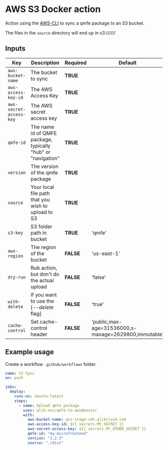 # AWS S3 Docker action

Action using the [AWS-CLI](https://docs.aws.amazon.com/cli/latest/userguide/cli-chap-welcome.html) to sync a qmfe package to an S3 bucket.

The files in the `source` directory will end up in s3://<aws-bucket-name>/<s3-key>/<qmfe-id>/<version>/

## Inputs

| Key                     | Description                                                  | Required  | Default                                              |
| ----------------------- | ------------------------------------------------------------ | --------- | ---------------------------------------------------- |
| `aws-bucket-name`       | The bucket to sync                                           | **TRUE**  |                                                      |
| `aws-access-key-id`     | The AWS Access Key                                           | **TRUE**  |                                                      |
| `aws-secret-access-key` | The AWS secret access key                                    | **TRUE**  |                                                      |
| `qmfe-id`               | The name id of QMFE package, typically "hub" or "navigation" | **TRUE**  |                                                      |
| `version`               | The version of the qmfe package                              | **TRUE**  |                                                      |
| `source`                | Your local file path that you wish to upload to S3           | **TRUE**  |                                                      |
| `s3-key`                | S3 folder path in bucket                                     | **TRUE**  | 'qmfe'                                               |
| `aws-region`            | The region of the bucket                                     | **FALSE** | 'us-east-1'                                          |
| `dry-run`               | Rub action, but don't do the actual upload                   | **FALSE** | 'false'                                              |
| `with-delete`           | If you want to use the [_--delete_ flag]                     | **FALSE** | 'true'                                               |
| `cache-control`         | Set cache-control header                                     | **FALSE** | 'public,max-age=31536000,s-maxage=2629800,immutable' |

## Example usage

Create a workflow `.github/workflows` folder.

```yaml
name: S3 Sync
on: push

jobs:
  deploy:
    runs-on: ubuntu-latest
    steps:
      - name: Upload qmfe package
        uses: qlik-oss/qmfe-to-aws@master
        with:
          aws-bucket-name: qcs-stage-cdn.qlikcloud.com
          aws-access-key-id: ${{ secrets.MY_SECRET }}
          aws-secret-access-key: ${{ secrets.MY_OTHER_SECRET }}
          qmfe-id: "my-microfrontend"
          version: "1.2.3"
          source: "./dist"
```
